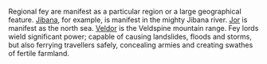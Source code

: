 Regional fey are manifest as a particular region or a large geographical feature. [Jibana](/lore/cosmology/fey/regional_fey/jibana.md), for example, is manifest in the mighty Jibana river. [Jor](/lore/cosmology/fey/regional_fey/jor.md) is manifest as the north sea. [Veldor](/lore/cosmology/fey/regional_fey/veldor.md) is the Veldspine mountain range. Fey lords wield significant power; capable of causing landslides, floods and storms, but also ferrying travellers safely, concealing armies and creating swathes of fertile farmland.